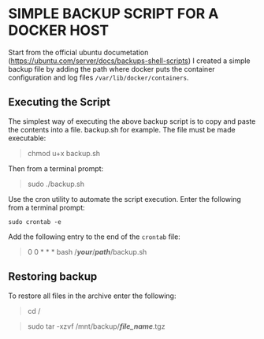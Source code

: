 # SIMPLE BACKUP SCRIPT FOR A DOCKER HOST
Start from the official ubuntu documetation (https://ubuntu.com/server/docs/backups-shell-scripts) I created a simple backup file by adding the path where docker puts the container configuration and log files `/var/lib/docker/containers`.

## Executing the Script
The simplest way of executing the above backup script is to copy and paste the contents into a file. backup.sh for example. The file must be made executable:
> chmod u+x backup.sh

Then from a terminal prompt:
>sudo ./backup.sh


Use the cron utility to automate the script execution.
Enter the following from a terminal prompt:

`sudo crontab -e`

Add the following entry to the end of the `crontab` file:
> 0 0 * * * bash /***your***/***path***/backup.sh


## Restoring backup
To restore all files in the archive enter the following:
> cd /

> sudo tar -xzvf /mnt/backup/***file_name***.tgz
